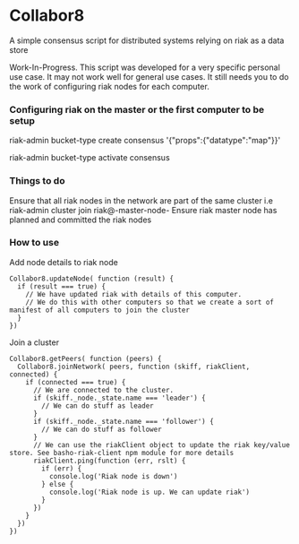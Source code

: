 # Collabor8

A simple consensus script for distributed systems relying on riak as a data store

Work-In-Progress. This script was developed for a very specific personal use case.
It may not work well for general use cases.
It still needs you to do the work of configuring riak nodes for each computer.

### Configuring riak on the master or the first computer to be setup
riak-admin bucket-type create consensus '{"props":{"datatype":"map"}}' 

riak-admin bucket-type activate consensus

### Things to do
Ensure that all riak nodes in the network are part of the same cluster i.e riak-admin cluster join riak@-master-node-
Ensure riak master node has planned and committed the riak nodes

### How to use
Add node details to riak node
``` 
Collabor8.updateNode( function (result) {
  if (result === true) {
    // We have updated riak with details of this computer.
    // We do this with other computers so that we create a sort of manifest of all computers to join the cluster
  }
})
```

Join a cluster
``` 
Collabor8.getPeers( function (peers) {
  Collabor8.joinNetwork( peers, function (skiff, riakClient, connected) {
    if (connected === true) {
      // We are connected to the cluster. 
      if (skiff._node._state.name === 'leader') {
        // We can do stuff as leader
      }
      if (skiff._node._state.name === 'follower') {
        // We can do stuff as follower
      }
      // We can use the riakClient object to update the riak key/value store. See basho-riak-client npm module for more details
      riakClient.ping(function (err, rslt) {
        if (err) {
          console.log('Riak node is down')
        } else {
          console.log('Riak node is up. We can update riak')
        }
      })
    }
  })
})
``` 